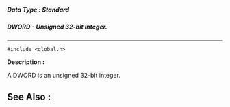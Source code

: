 ##### Data Type : Standard
##### DWORD - Unsigned 32-bit integer.
---
```
#include <global.h>
```
**Description :**

A DWORD is an unsigned 32-bit integer.

**See Also :**
---
